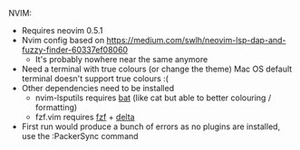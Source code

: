 NVIM:
- Requires neovim 0.5.1
- Nvim config based on https://medium.com/swlh/neovim-lsp-dap-and-fuzzy-finder-60337ef08060
    - It's probably nowhere near the same anymore
- Need a terminal with true colours (or change the theme) Mac OS default terminal doesn't support true colours :(
- Other dependencies need to be installed
    - nvim-lsputils requires [bat](https://github.com/sharkdp/bat) (like cat but able to better colouring / formatting)
    - fzf.vim requires [fzf](https://github.com/junegunn/fzf) + [delta](https://github.com/dandavison/delta)
- First run would produce a bunch of errors as no plugins are installed, use the :PackerSync command
